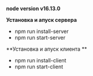 **node version v16.13.0**

**Установка и апуск сервера**
- npm run install-server
- npm run start-server

**Установка и апуск клиента **
- npm run install-client
- npm run start-client
